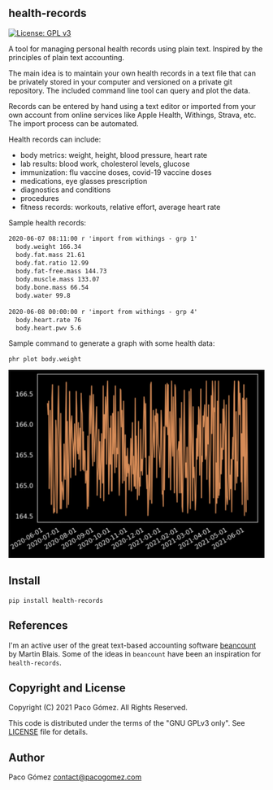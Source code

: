 ## health-records
[![License: GPL v3](https://img.shields.io/badge/License-GPLv3-blue.svg)](https://www.gnu.org/licenses/gpl-3.0)

A tool for managing personal health records using plain text. Inspired by the principles of plain text accounting.

The main idea is to maintain your own health records in a text file that can be privately stored in your computer and versioned on a private git repository. The included command line tool can query and plot the data.

Records can be entered by hand using a text editor or imported from your own account from online services like Apple Health, Withings, Strava, etc. The import process can be automated.

Health records can include:
  - body metrics: weight, height, blood pressure, heart rate
  - lab results: blood work, cholesterol levels, glucose
  - immunization: flu vaccine doses, covid-19 vaccine doses
  - medications, eye glasses prescription
  - diagnostics and conditions
  - procedures
  - fitness records: workouts, relative effort, average heart rate

Sample health records:

```
2020-06-07 08:11:00 r 'import from withings - grp 1'
  body.weight 166.34
  body.fat.mass 21.61
  body.fat.ratio 12.99
  body.fat-free.mass 144.73
  body.muscle.mass 133.07
  body.bone.mass 66.54
  body.water 99.8

2020-06-08 00:00:00 r 'import from withings - grp 4'
  body.heart.rate 76
  body.heart.pwv 5.6
```

Sample command to generate a graph with some health data:

```
phr plot body.weight
```
<img src="./docs/images/sample-plot.png" width="600">


## Install

```
pip install health-records
```


## References

I'm an active user of the great text-based accounting software [beancount](https://beancount.github.io) by Martin Blais. Some of the ideas in `beancount` have been an inspiration for `health-records`.


## Copyright and License

Copyright (C) 2021 Paco G&oacute;mez. All Rights Reserved.

This code is distributed under the terms of the "GNU GPLv3 only". See [LICENSE](./LICENSE) file for details.

## Author

Paco G&oacute;mez [contact@pacogomez.com](mailto:contact@pacogomez.com)
